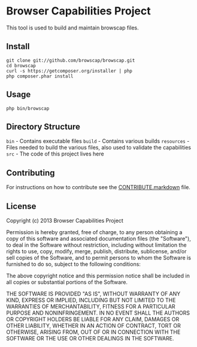 Browser Capabilities Project
============================

This tool is used to build and maintain browscap files.

## Install

    git clone git://github.com/browscap/browscap.git
    cd browscap
    curl -s https://getcomposer.org/installer | php
    php composer.phar install

## Usage

    php bin/browscap
    
## Directory Structure

`bin` - Contains executable files
`build` - Contains various builds
`resources` - Files needed to build the various files, also used to validate
the capabilities
`src` - The code of this project lives here

## Contributing

For instructions on how to contribute see the [CONTRIBUTE.markdown](https://github.com/browscap/browscap/blob/master/CONTRIBUTE.markdown)
file.

## License

Copyright (c) 2013 Browser Capabilities Project

Permission is hereby granted, free of charge, to any person obtaining a copy
of this software and associated documentation files (the "Software"), to deal
in the Software without restriction, including without limitation the rights
to use, copy, modify, merge, publish, distribute, sublicense, and/or sell
copies of the Software, and to permit persons to whom the Software is furnished
to do so, subject to the following conditions:

The above copyright notice and this permission notice shall be included in all
copies or substantial portions of the Software.

THE SOFTWARE IS PROVIDED "AS IS", WITHOUT WARRANTY OF ANY KIND, EXPRESS OR
IMPLIED, INCLUDING BUT NOT LIMITED TO THE WARRANTIES OF MERCHANTABILITY,
FITNESS FOR A PARTICULAR PURPOSE AND NONINFRINGEMENT. IN NO EVENT SHALL THE
AUTHORS OR COPYRIGHT HOLDERS BE LIABLE FOR ANY CLAIM, DAMAGES OR OTHER
LIABILITY, WHETHER IN AN ACTION OF CONTRACT, TORT OR OTHERWISE, ARISING FROM,
OUT OF OR IN CONNECTION WITH THE SOFTWARE OR THE USE OR OTHER DEALINGS IN
THE SOFTWARE.
